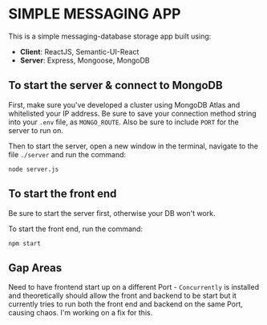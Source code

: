 # SIMPLE MESSAGING APP

This is a simple messaging-database storage app built using:

- **Client**: ReactJS, Semantic-UI-React
- **Server**: Express, Mongoose, MongoDB

## To start the server & connect to MongoDB

First, make sure you've developed a cluster using MongoDB Atlas and whitelisted your IP address. Be sure to save your connection method string into your `.env` file, as `MONGO_ROUTE`. Also be sure to include `PORT` for the server to run on.

Then to start the server, open a new window in the terminal, navigate to the file `./server` and run the command:

`node server.js`

## To start the front end

Be sure to start the server first, otherwise your DB won't work.

To start the front end, run the command:

`npm start`

## Gap Areas

Need to have frontend start up on a different Port - `Concurrently` is installed and theoretically should allow the front and backend to be start but it currently tries to run both the front end and backend on the same Port, causing chaos. I'm working on a fix for this.

